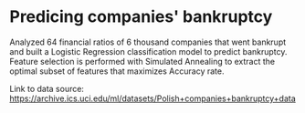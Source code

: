 # Predicing companies' bankruptcy
Analyzed 64 financial ratios of 6 thousand companies that went bankrupt and built a Logistic Regression classification model to predict bankruptcy.
Feature selection is performed with Simulated Annealing to extract the optimal subset of features that maximizes Accuracy rate.

Link to data source:
https://archive.ics.uci.edu/ml/datasets/Polish+companies+bankruptcy+data

